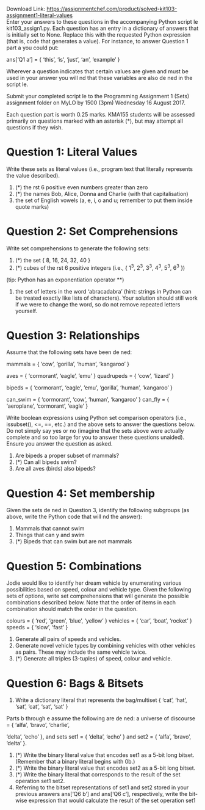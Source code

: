 Download Link: https://assignmentchef.com/product/solved-kit103-assignment1-literal-values
<br>
Enter your answers to these questions in the accompanying Python script le kit103_assign1.py. Each question has an entry in a dictionary of answers that is initially set to None. Replace this with the requested Python expression (that is, code that generates a value). For instance, to answer Question 1 part a you could put:

ans[‘Q1 a’] = { ‘this’, ‘is’, ‘just’, ‘an’, ‘example’ }

Wherever a question indicates that certain values are given and must be used in your answer you will nd that these variables are also de ned in the script le.

Submit your completed script le to the Programming Assignment 1 (Sets) assignment folder on MyLO by 1500 (3pm) Wednesday 16 August 2017.

Each question part is worth 0.25 marks. KMA155 students will be assessed primarily on questions marked with an asterisk (*), but may attempt all questions if they wish.

<h1>Question 1: Literal Values</h1>

Write these sets as literal values (i.e., program text that literally represents the value described).

<ol>

 <li>(*) the rst 6 positive even numbers greater than zero</li>

 <li>(*) the names Bob, Alice, Donna and Charlie (with that capitalisation)</li>

 <li>the set of English vowels (a, e, i, o and u; remember to put them inside quote marks)</li>

</ol>

<h1>Question 2: Set Comprehensions</h1>

Write set comprehensions to generate the following sets:

<ol>

 <li>(*) the set { 8, 16, 24, 32, 40 }</li>

 <li>(*) cubes of the rst 6 positive integers (i.e., { 1<sup>3</sup>, 2<sup>3</sup>, 3<sup>3</sup>, 4<sup>3</sup>, 5<sup>3</sup>, 6<sup>3</sup> })</li>

</ol>

(tip: Python has an exponentiation operator **)

<ol>

 <li>the set of letters in the word ‘abracadabra’ (hint: strings in Python can be treated exactly like lists of characters). Your solution should still work if we were to change the word, so do not remove repeated letters yourself.</li>

</ol>

<h1>Question 3: Relationships</h1>

Assume that the following sets have been de ned:

mammals = { ‘cow’, ‘gorilla’, ‘human’, ‘kangaroo’ }

aves = { ‘cormorant’, ‘eagle’, ’emu’ } quadrupeds = { ‘cow’, ‘lizard’ }

bipeds = { ‘cormorant’, ‘eagle’, ’emu’, ‘gorilla’, ‘human’, ‘kangaroo’ }

can_swim = { ‘cormorant’, ‘cow’, ‘human’, ‘kangaroo’ } can_fly = { ‘aeroplane’, ‘cormorant’, ‘eagle’ }

Write boolean expressions using Python set comparison operators (i.e., issubset(), &lt;=, ==, etc.) and the above sets to answer the questions below. Do not simply say yes or no (imagine that the sets above were actually complete and so too large for you to answer these questions unaided). Ensure you answer the question as asked.

<ol>

 <li>Are bipeds a proper subset of mammals?</li>

 <li>(*) Can all bipeds swim?</li>

 <li>Are all aves (birds) also bipeds?</li>

</ol>

<h1>Question 4: Set membership</h1>

Given the sets de ned in Question 3, identify the following subgroups (as above, write the Python code that will nd the answer):

<ol>

 <li>Mammals that cannot swim</li>

 <li>Things that can y and swim</li>

 <li>(*) Bipeds that can swim but are not mammals</li>

</ol>

<h1>Question 5: Combinations</h1>

Jodie would like to identify her dream vehicle by enumerating various possibilities based on speed, colour and vehicle type. Given the following sets of options, write set comprehensions that will generate the possible combinations described below. Note that the order of items in each combination should match the order in the question.

colours = { ‘red’, ‘green’, ‘blue’, ‘yellow’ } vehicles = { ‘car’, ‘boat’, ‘rocket’ } speeds = { ‘slow’, ‘fast’ }

<ol>

 <li>Generate all pairs of speeds and vehicles.</li>

 <li>Generate novel vehicle types by combining vehicles with other vehicles as pairs. These may include the same vehicle twice.</li>

 <li>(*) Generate all triples (3-tuples) of speed, colour and vehicle.</li>

</ol>

<h1>Question 6: Bags &amp; Bitsets</h1>

<ol>

 <li>Write a dictionary literal that represents the bag/multiset { ‘cat’, ‘hat’, ‘sat’, ‘cat’, ‘sat’, ‘sat’ }</li>

</ol>

Parts b through e assume the following are de ned: a universe of discourse  = { ‘alfa’, ‘bravo’, ‘charlie’,

‘delta’, ‘echo’ }, and sets set1 = { ‘delta’, ‘echo’ } and set2 = { ‘alfa’, ‘bravo’, ‘delta’ }.

<ol>

 <li>(*) Write the binary literal value that encodes set1 as a 5-bit long bitset. (Remember that a binary literal begins with 0b.)</li>

 <li>(*) Write the binary literal value that encodes set2 as a 5-bit long bitset.</li>

 <li>(*) Write the binary literal that corresponds to the result of the set operation set1 set2.</li>

 <li>Referring to the bitset representations of set1 and set2 stored in your previous answers ans[‘Q6 b’] and ans[‘Q6 c’], respectively, write the bit-wise expression that would calculate the result of the set operation set1</li>

</ol>
